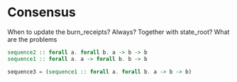 # Consensus

When to update the burn_receipts? Always? Together with state_root? What are the problems

```haskell
sequence2 :: forall a. forall b. a -> b -> b
sequence1 :: forall a. a -> forall b. b -> b

sequence3 = (sequence1 :: forall a. forall b. a -> b -> b)
```
